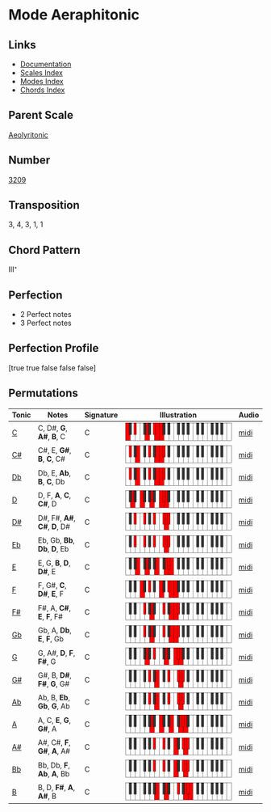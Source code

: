 # Mode Aeraphitonic

## Links

- [Documentation](README.md)
- [Scales Index](Scales.md)
- [Modes Index](Modes.md)
- [Chords Index](Chords.md)

## Parent Scale

[Aeolyritonic](ScaleAeolyritonic.md)

## Number

[3209](https://ianring.com/musictheory/scales/3209)

## Transposition

3, 4, 3, 1, 1

## Chord Pattern

III⁺

## Perfection

- 2 Perfect notes
- 3 Perfect notes

## Perfection Profile

[true true false false false]

## Permutations

| Tonic | Notes | Signature | Illustration | Audio |
|-------|-------|-----------|--------------|-------|
| [C](ModeCNaturalAeraphitonic.md) | C, D#, **G**, **A#**, **B**, C | C | ![CNaturalAeraphitonic](ModeCNaturalAeraphitonic.png) | [midi](https://github.com/edipermadi/music/blob/main/docs/ModeCNaturalAeraphitonic.mid?raw=true) |
| [C#](ModeCSharpAeraphitonic.md) | C#, E, **G#**, **B**, **C**, C# | C | ![CSharpAeraphitonic](ModeCSharpAeraphitonic.png) | [midi](https://github.com/edipermadi/music/blob/main/docs/ModeCSharpAeraphitonic.mid?raw=true) |
| [Db](ModeDFlatAeraphitonic.md) | Db, E, **Ab**, **B**, **C**, Db | C | ![DFlatAeraphitonic](ModeDFlatAeraphitonic.png) | [midi](https://github.com/edipermadi/music/blob/main/docs/ModeDFlatAeraphitonic.mid?raw=true) |
| [D](ModeDNaturalAeraphitonic.md) | D, F, **A**, **C**, **C#**, D | C | ![DNaturalAeraphitonic](ModeDNaturalAeraphitonic.png) | [midi](https://github.com/edipermadi/music/blob/main/docs/ModeDNaturalAeraphitonic.mid?raw=true) |
| [D#](ModeDSharpAeraphitonic.md) | D#, F#, **A#**, **C#**, **D**, D# | C | ![DSharpAeraphitonic](ModeDSharpAeraphitonic.png) | [midi](https://github.com/edipermadi/music/blob/main/docs/ModeDSharpAeraphitonic.mid?raw=true) |
| [Eb](ModeEFlatAeraphitonic.md) | Eb, Gb, **Bb**, **Db**, **D**, Eb | C | ![EFlatAeraphitonic](ModeEFlatAeraphitonic.png) | [midi](https://github.com/edipermadi/music/blob/main/docs/ModeEFlatAeraphitonic.mid?raw=true) |
| [E](ModeENaturalAeraphitonic.md) | E, G, **B**, **D**, **D#**, E | C | ![ENaturalAeraphitonic](ModeENaturalAeraphitonic.png) | [midi](https://github.com/edipermadi/music/blob/main/docs/ModeENaturalAeraphitonic.mid?raw=true) |
| [F](ModeFNaturalAeraphitonic.md) | F, G#, **C**, **D#**, **E**, F | C | ![FNaturalAeraphitonic](ModeFNaturalAeraphitonic.png) | [midi](https://github.com/edipermadi/music/blob/main/docs/ModeFNaturalAeraphitonic.mid?raw=true) |
| [F#](ModeFSharpAeraphitonic.md) | F#, A, **C#**, **E**, **F**, F# | C | ![FSharpAeraphitonic](ModeFSharpAeraphitonic.png) | [midi](https://github.com/edipermadi/music/blob/main/docs/ModeFSharpAeraphitonic.mid?raw=true) |
| [Gb](ModeGFlatAeraphitonic.md) | Gb, A, **Db**, **E**, **F**, Gb | C | ![GFlatAeraphitonic](ModeGFlatAeraphitonic.png) | [midi](https://github.com/edipermadi/music/blob/main/docs/ModeGFlatAeraphitonic.mid?raw=true) |
| [G](ModeGNaturalAeraphitonic.md) | G, A#, **D**, **F**, **F#**, G | C | ![GNaturalAeraphitonic](ModeGNaturalAeraphitonic.png) | [midi](https://github.com/edipermadi/music/blob/main/docs/ModeGNaturalAeraphitonic.mid?raw=true) |
| [G#](ModeGSharpAeraphitonic.md) | G#, B, **D#**, **F#**, **G**, G# | C | ![GSharpAeraphitonic](ModeGSharpAeraphitonic.png) | [midi](https://github.com/edipermadi/music/blob/main/docs/ModeGSharpAeraphitonic.mid?raw=true) |
| [Ab](ModeAFlatAeraphitonic.md) | Ab, B, **Eb**, **Gb**, **G**, Ab | C | ![AFlatAeraphitonic](ModeAFlatAeraphitonic.png) | [midi](https://github.com/edipermadi/music/blob/main/docs/ModeAFlatAeraphitonic.mid?raw=true) |
| [A](ModeANaturalAeraphitonic.md) | A, C, **E**, **G**, **G#**, A | C | ![ANaturalAeraphitonic](ModeANaturalAeraphitonic.png) | [midi](https://github.com/edipermadi/music/blob/main/docs/ModeANaturalAeraphitonic.mid?raw=true) |
| [A#](ModeASharpAeraphitonic.md) | A#, C#, **F**, **G#**, **A**, A# | C | ![ASharpAeraphitonic](ModeASharpAeraphitonic.png) | [midi](https://github.com/edipermadi/music/blob/main/docs/ModeASharpAeraphitonic.mid?raw=true) |
| [Bb](ModeBFlatAeraphitonic.md) | Bb, Db, **F**, **Ab**, **A**, Bb | C | ![BFlatAeraphitonic](ModeBFlatAeraphitonic.png) | [midi](https://github.com/edipermadi/music/blob/main/docs/ModeBFlatAeraphitonic.mid?raw=true) |
| [B](ModeBNaturalAeraphitonic.md) | B, D, **F#**, **A**, **A#**, B | C | ![BNaturalAeraphitonic](ModeBNaturalAeraphitonic.png) | [midi](https://github.com/edipermadi/music/blob/main/docs/ModeBNaturalAeraphitonic.mid?raw=true) |
